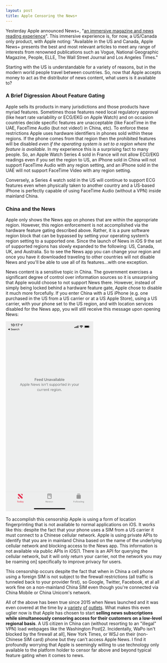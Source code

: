 ```yaml
---
layout: post
title: Apple Censoring the News+
---
```


Yesterday Apple announced News+, "<a href="https://www.apple.com/newsroom/2019/03/apple-launches-apple-news-plus-an-immersive-magazine-and-news-reading-experience/">an immersive magazine and news reading experience</a>". This immersive experience is, for now, a US/Canada only product, with Apple noting: "Available in the US and Canada, Apple News+ presents the best and most relevant articles to meet any range of interests from renowned publications such as Vogue, National Geographic Magazine, People, ELLE, The Wall Street Journal and Los Angeles Times."

Starting with the US is understandable for a variety of reasons, but in the modern world people travel between countries. So, now that Apple accepts money to act as the distributor of news content, what users is it available to?

### A Brief Digression About Feature Gating

Apple sells its products in many jurisdictions and those products have myriad features. Sometimes those features need local regulatory approval (like heart rate variability or ECG/EKG on Apple Watch) and on occasion countries decide specific features are unacceptable (like FaceTime in the UAE, FaceTime Audio (but not video!) in China, etc). To enforce these restrictions Apple uses hardware identifiers in phones sold within these regions. If the phone comes from that region then the prohibited features will be disabled *even if the operating system is set to a region where the feature is available*. In my experience this is a surprising fact to many people. So, an Apple Watch Series 4 sold in France will not allow ECG/EKG readings even if you set the region to US, an iPhone sold in China will not support FaceTime Audio with any region setting, and an iPhone sold in the UAE will not support FaceTime Video with any region setting.

Conversely, a Series 4 watch sold in the US will continue to support ECG features even when physically taken to another country and a US-based iPhone is perfectly capable of using FaceTime Audio (without a VPN) inside mainland China.


### China and the News

Apple only shows the News app on phones that are within the appropriate region. However, this region enforcement is not accomplished via the hardware feature gating described above. Rather, it is a pure software region block that can be bypassed by setting your operating system’s region setting to a supported one. Since the launch of News in iOS 9 the set of supported regions has slowly expanded to the following: US, Canada, UK, and Australia. So to see the News app you can change your region and once you have it downloaded traveling to other countries will not disable News and you'll be able to use all of its features...with one exception.

News content is a sensitive topic in China. The government exercises a significant degree of control over information sources so it is unsurprising that Apple would choose to not support News there. However, instead of simply being locked behind a hardware feature gate, Apple chose to disable it much more forcefully. If you enter China with a US iPhone (e.g. one purchased in the US from a US carrier or at a US Apple Store), using a US carrier, with your phone set to the US region, and with location services disabled for the News app, you will still receive this message upon opening News:


<div style="margin:0 auto"><img src="/assets/media/2019/feed-unavailable.png" style="width:281px"></div>

To accomplish this censorship Apple is using a form of location fingerprinting that is not available to normal applications on iOS. It works like this: despite the fact that your phone uses a SIM from a US carrier it must connect to a Chinese cellular network. Apple is using private APIs to identify that you are in mainland China based on the name of the underlying cellular network and blocking access to the News app. This information is not available via public APIs in iOS[1. There is an API for querying the cellular network, but it will only return your carrier, not the network you may be roaming on] specifically to improve privacy for users.

This censorship occurs despite the fact that when in China a cell phone using a foreign SIM is not subject to the firewall restrictions (all traffic is tunneled back to your provider first), so Google, Twitter, Facebook, et al all work fine on a non-mainland China SIM even though you're connected via China Mobile or China Unicom's network.


All of the above has been true since 2015 when News launched and it was even covered at the time by a <a href="https://www.nytimes.com/2015/10/12/technology/apple-is-said-to-deactivate-its-news-app-in-china.html">variety</a> <a href="https://qz.com/521871/apple-is-blocking-its-news-app-from-everyone-in-china-even-if-their-phone-is-registered-in-the-us/">of</a> <a href="http://money.cnn.com/2015/10/12/technology/apple-news-blocked-china/">outlets</a>. What makes this even uglier now is that Apple has chosen to start **selling news subscriptions while simultaneously censoring access for their customers on a low-level regional basis**. A US citizen in China can (without resorting to an "illegal" VPN) load webpages like the Washington Post[2. Incidentally, WaPo isn't blocked by the firewall at all], New York Times, or WSJ on their (non-Chinese SIM card) phone but they can't access Apple News. I find it profoundly worrying that Apple is seemingly willing to use technology only available to the platform holder to censor far above and beyond typical feature gating when it comes to news.
